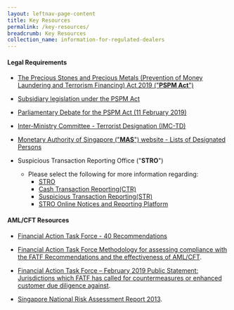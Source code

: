 ```yaml
---
layout: leftnav-page-content
title: Key Resources
permalink: /key-resources/
breadcrumb: Key Resources
collection_name: information-for-regulated-dealers
---
```


#### Legal Requirements

* [The Precious Stones and Precious Metals (Prevention of Money Laundering and Terrorism Financing) Act 2019 ("**PSPM Act**")](https://sso.agc.gov.sg/Act/PSPMPMLTFA2019)

* [Subsidiary legislation under the PSPM Act](https://sso.agc.gov.sg/Act/PSPMPMLTFA2019?ViewType=Sl)
  
* [Parliamentary Debate for the PSPM Act (11 February 2019)](https://sprs.parl.gov.sg/search/sprs3topic?reportid=bill-349)

* [Inter-Ministry Committee - Terrorist Designation (IMC-TD)](https://www.mha.gov.sg/inter-ministry-committee-terrorist-designation-(imc-td))
  
* [Monetary Authority of Singapore ("**MAS**") website - Lists of Designated Persons](https://www.mas.gov.sg/regulation/anti-money-laundering/targeted-financial-sanctions/lists-of-designated-individuals-and-entities)
  
* Suspicious Transaction Reporting Office ("**STRO**")
  * Please select the following for more information regarding:
    * [STRO](https://www.police.gov.sg/about-us/organisational-structure/specialist-staff-departments/commercial-affairs-department/aml-cft/suspicious-transaction-reporting-office)
    * [Cash Transaction Reporting(CTR)](https://www.police.gov.sg/about-us/organisational-structure/specialist-staff-departments/commercial-affairs-department/aml-cft/suspicious-transaction-reporting-office/cash-transaction-reporting#content)
    * [Suspicious Transaction Reporting(STR)](https://www.police.gov.sg/about-us/organisational-structure/specialist-staff-departments/commercial-affairs-department/aml-cft/suspicious-transaction-reporting-office/suspicious-transaction-reporting#content)
    * [STRO Online Notices and Reporting Platform](https://www.police.gov.sg/e-services/report/stro-online-notices-and-reporting-platform)

#### AML/CFT Resources

* [Financial Action Task Force - 40 Recommendations](http://www.fatf-gafi.org/publications/fatfrecommendations/documents/fatf-recommendations.html)

* [Financial Action Task Force Methodology for assessing compliance with the FATF Recommendations and the effectiveness of AML/CFT](http://www.fatf-gafi.org/publications/mutualevaluations/documents/fatf-methodology.html).

* [Financial Action Task Force – February 2019 Public Statement: Jurisdictions which FATF has called for countermeasures or enhanced customer due diligence against](https://www.fatf-gafi.org/publications/high-risk-and-other-monitored-jurisdictions/documents/public-statement-february-2019.html).

* [Singapore National Risk Assessment Report 2013](/images/Singapore%20NRA%20Report%202013_24032015.pdf).

